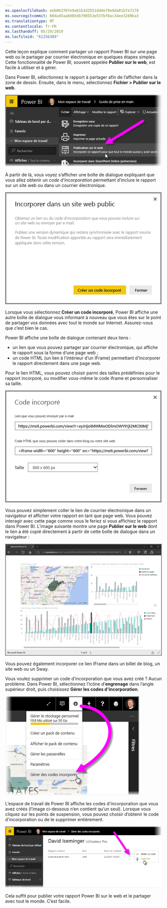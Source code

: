 ```yaml
---
ms.openlocfilehash: eeb063707e9a81b3d3551dd4e79e9da01bfe7178
ms.sourcegitcommit: 60dad5aa0d85db790553e537bf8ac34ee3289ba3
ms.translationtype: MT
ms.contentlocale: fr-FR
ms.lasthandoff: 05/29/2019
ms.locfileid: "61256309"
---
```

Cette leçon explique comment partager un rapport Power BI sur une page web ou le partager par courrier électronique en quelques étapes simples. Cette fonctionnalité de Power BI, souvent appelée **Publier sur le web**, est facile à utiliser et à gérer.

Dans Power BI, sélectionnez le rapport à partager afin de l’afficher dans la zone de dessin. Ensuite, dans le menu, sélectionnez **Fichier > Publier sur le web**.

![](media/6-6-publish-to-web/6-6_1a.png)

À partir de là, vous voyez s’afficher une boîte de dialogue expliquant que vous allez obtenir un *code d’incorporation* permettant d’inclure le rapport sur un site web ou dans un courrier électronique.

![](media/6-6-publish-to-web/6-6_2.png)

Lorsque vous sélectionnez **Créer un code incorporé**, Power BI affiche une autre boîte de dialogue vous informant à nouveau que vous êtes sur le point de partager vos données avec tout le monde sur Internet. Assurez-vous que c’est bien le cas.

Power BI affiche une boîte de dialogue contenant deux liens :

* un lien que vous pouvez partager par courrier électronique, qui affiche le rapport sous la forme d’une page web ;
* un code HTML (un lien à l’intérieur d’un IFrame) permettant d’incorporer le rapport directement dans une page web.

Pour le lien HTML, vous pouvez choisir parmi des tailles prédéfinies pour le rapport incorporé, ou modifier vous-même le code iframe et personnaliser sa taille.

![](media/6-6-publish-to-web/6-6_3.png)

Vous pouvez simplement coller le lien de courrier électronique dans un navigateur et afficher votre rapport en tant que page web. Vous pouvez interagir avec cette page comme vous le feriez si vous affichiez le rapport dans Power BI. L’image suivante montre une page **Publier sur le web** dont le lien a été copié directement à partir de cette boîte de dialogue dans un navigateur :

![](media/6-6-publish-to-web/6-6_4.png)

Vous pouvez également incorporer ce lien IFrame dans un billet de blog, un site web ou un Sway.

Vous voulez supprimer un code d’incorporation que vous avez créé ? Aucun problème. Dans Power BI, sélectionnez l’icône d’**engrenage** dans l’angle supérieur droit, puis choisissez **Gérer les codes d'incorporation**.

![](media/6-6-publish-to-web/6-6_5.png)

L’espace de travail de Power BI affiche les codes d'incorporation que vous avez créés (l’image ci-dessous n’en contient qu’un seul). Lorsque vous cliquez sur les points de suspension, vous pouvez choisir d’obtenir le code d'incorporation ou de le supprimer entièrement.

![](media/6-6-publish-to-web/6-6_6.png)

Cela suffit pour publier votre rapport Power BI sur le web et le partager avec tout le monde. C’est facile.

